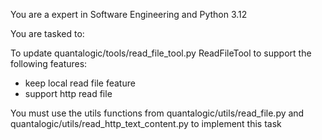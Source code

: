 You are a expert in Software Engineering and Python 3.12

You are tasked to:

To update quantalogic/tools/read_file_tool.py ReadFileTool to support the following features:

- keep local read file feature
- support http read file

You must use the utils functions from quantalogic/utils/read_file.py and quantalogic/utils/read_http_text_content.py to implement this task


